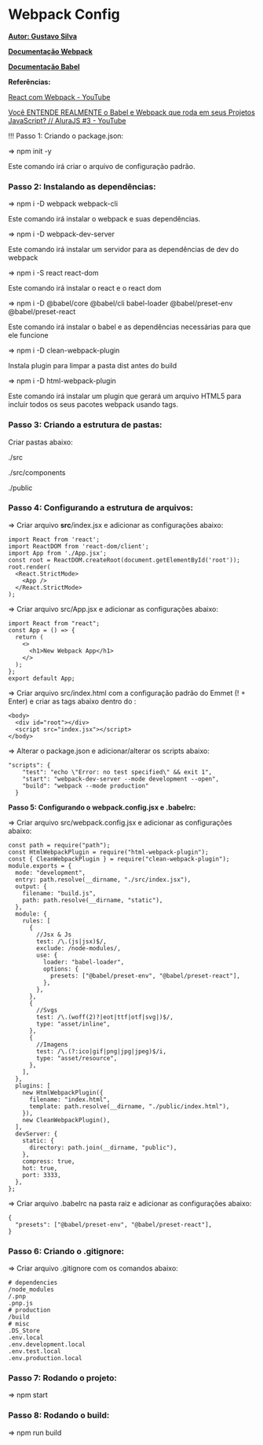 # Webpack Config

[**Autor: Gustavo Silva**](https://github.com/Gustavocrs)

**[Documentação Webpack](https://webpack.js.org/)**

[**Documentação Babel**](https://babeljs.io/)

**Referências:**

[React com Webpack - YouTube](https://www.youtube.com/watch?v=XS6uWKVXXgA)

[Você ENTENDE REALMENTE o Babel e Webpack que roda em seus Projetos JavaScript? // AluraJS #3 - YouTube](https://www.youtube.com/watch?v=LMCtGvLJT6c)

   
   
!!! Passo 1: Criando o package.json:

   ⇒ npm init -y

   Este comando irá criar o arquivo de configuração padrão.

   
   
### Passo 2: Instalando as dependências:

   ⇒ npm i -D webpack webpack-cli

   Este comando irá instalar o webpack e suas dependências.

   ⇒ npm i -D webpack-dev-server

   Este comando irá instalar um servidor para as dependências de dev do webpack

   ⇒ npm i -S react react-dom

   Este comando irá instalar o react e o react dom

   ⇒ npm i -D @babel/core @babel/cli babel-loader @babel/preset-env @babel/preset-react

   Este comando irá instalar o babel e as dependências necessárias para que ele funcione

   ⇒ npm i -D clean-webpack-plugin

   Instala plugin para limpar a pasta dist antes do build

   ⇒ npm i -D html-webpack-plugin

   Este comando irá instalar um plugin que gerará um arquivo HTML5 para incluir todos os seus pacotes webpack usando tags.

   
   
### Passo 3: Criando a estrutura de pastas:

   Criar pastas abaixo:

   ./src

   ./src/components

   ./public

   
   
### Passo 4: Configurando a estrutura de arquivos:

   ⇒ Criar arquivo **src**/index.jsx e adicionar as configurações abaixo:

   ```
   import React from 'react';
   import ReactDOM from 'react-dom/client';
   import App from './App.jsx';
   const root = ReactDOM.createRoot(document.getElementById('root'));
   root.render(
     <React.StrictMode>
       <App />
     </React.StrictMode>
   );
   ```

   ⇒ Criar arquivo src/App.jsx e adicionar as configurações abaixo:

   ```
   import React from "react";
   const App = () => {
     return (
       <>
         <h1>New Webpack App</h1>
       </>
     );
   };
   export default App;
   ```

   ⇒ Criar arquivo src/index.html com a configuração padrão do Emmet (! + Enter) e criar as tags abaixo dentro do <body>:

   ```
   <body>
     <div id="root"></div>
     <script src="index.jsx"></script>
   </body>
   ```

   ⇒ Alterar o package.json e adicionar/alterar os scripts abaixo:

   ```
   "scripts": {
       "test": "echo \"Error: no test specified\" && exit 1",
       "start": "webpack-dev-server --mode development --open",
       "build": "webpack --mode production"
     }
   ```


   **Passo 5: Configurando o webpack.config.jsx e .babelrc:**

   ⇒ Criar arquivo src/webpack.config.jsx e adicionar as configurações abaixo:

   ```
   const path = require("path");
   const HtmlWebpackPlugin = require("html-webpack-plugin");
   const { CleanWebpackPlugin } = require("clean-webpack-plugin");
   module.exports = {
     mode: "development",
     entry: path.resolve(__dirname, "./src/index.jsx"),
     output: {
       filename: "build.js",
       path: path.resolve(__dirname, "static"),
     },
     module: {
       rules: [
         {
           //Jsx & Js
           test: /\.(js|jsx)$/,
           exclude: /node-modules/,
           use: {
             loader: "babel-loader",
             options: {
               presets: ["@babel/preset-env", "@babel/preset-react"],
             },
           },
         },
         {
           //Svgs
           test: /\.(woff(2)?|eot|ttf|otf|svg|)$/,
           type: "asset/inline",
         },
         {
           //Imagens
           test: /\.(?:ico|gif|png|jpg|jpeg)$/i,
           type: "asset/resource",
         },
       ],
     },
     plugins: [
       new HtmlWebpackPlugin({
         filename: "index.html",
         template: path.resolve(__dirname, "./public/index.html"),
       }),
       new CleanWebpackPlugin(),
     ],
     devServer: {
       static: {
         directory: path.join(__dirname, "public"),
       },
       compress: true,
       hot: true,
       port: 3333,
     },
   };
   ```

   ⇒ Criar arquivo .babelrc na pasta raiz e adicionar as configurações abaixo:

   ```
   {
     "presets": ["@babel/preset-env", "@babel/preset-react"],
   }
   ```

   
  
### Passo 6: Criando o .gitignore:

   ⇒ Criar arquivo .gitignore com os comandos abaixo:

   ```
   # dependencies
   /node_modules
   /.pnp
   .pnp.js
   # production
   /build
   # misc
   .DS_Store
   .env.local
   .env.development.local
   .env.test.local
   .env.production.local
   ```

   
  
### Passo 7: Rodando o projeto:

   ⇒ npm start

   
  
### Passo 8: Rodando o build:

   ⇒ npm run build   
